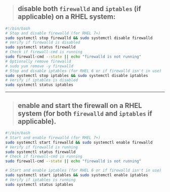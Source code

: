 
> ## **disable both `firewalld` and `iptables` (if applicable) on a RHEL system:**

```bash
#!/bin/bash
# Stop and disable firewalld (for RHEL 7+)
sudo systemctl stop firewalld && sudo systemctl disable firewalld
# Verify if firewalld is disabled
sudo systemctl status firewalld
# Check if firewall-cmd is running
sudo firewall-cmd --state || echo "firewalld is not running"
# Optionally remove firewalld
# sudo yum remove -y firewalld
# Stop and disable iptables (for RHEL 6 or if firewalld isn't in use)
sudo systemctl stop iptables && sudo systemctl disable iptables
# Verify if iptables is disabled
sudo systemctl status iptables
```
<hr>

> ## **enable and start the firewall** on a RHEL system (for both `firewalld` and `iptables` if applicable).

```bash
#!/bin/bash
# Start and enable firewalld (for RHEL 7+)
sudo systemctl start firewalld && sudo systemctl enable firewalld
# Verify if firewalld is running
sudo systemctl status firewalld
# Check if firewall-cmd is running
sudo firewall-cmd --state || echo "firewalld is not running"

# Start and enable iptables (for RHEL 6 or if firewalld isn't in use)
sudo systemctl start iptables && sudo systemctl enable iptables
# Verify if iptables is running
sudo systemctl status iptables
```

